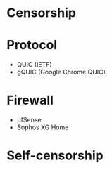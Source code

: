 # Censorship

# Protocol

* QUIC (IETF)
* gQUIC (Google Chrome QUIC)

# Firewall

* pfSense
* Sophos XG Home 

# Self-censorship


